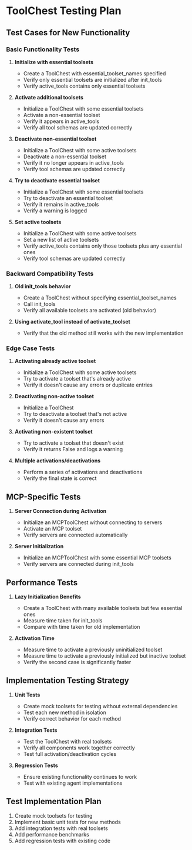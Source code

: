 # ToolChest Testing Plan

## Test Cases for New Functionality

### Basic Functionality Tests

1. **Initialize with essential toolsets**
   - Create a ToolChest with essential_toolset_names specified
   - Verify only essential toolsets are initialized after init_tools
   - Verify active_tools contains only essential toolsets

2. **Activate additional toolsets**
   - Initialize a ToolChest with some essential toolsets
   - Activate a non-essential toolset
   - Verify it appears in active_tools
   - Verify all tool schemas are updated correctly

3. **Deactivate non-essential toolset**
   - Initialize a ToolChest with some active toolsets
   - Deactivate a non-essential toolset
   - Verify it no longer appears in active_tools
   - Verify tool schemas are updated correctly

4. **Try to deactivate essential toolset**
   - Initialize a ToolChest with some essential toolsets
   - Try to deactivate an essential toolset
   - Verify it remains in active_tools
   - Verify a warning is logged

5. **Set active toolsets**
   - Initialize a ToolChest with some active toolsets
   - Set a new list of active toolsets
   - Verify active_tools contains only those toolsets plus any essential ones
   - Verify tool schemas are updated correctly

### Backward Compatibility Tests

1. **Old init_tools behavior**
   - Create a ToolChest without specifying essential_toolset_names
   - Call init_tools
   - Verify all available toolsets are activated (old behavior)

2. **Using activate_tool instead of activate_toolset**
   - Verify that the old method still works with the new implementation

### Edge Case Tests

1. **Activating already active toolset**
   - Initialize a ToolChest with some active toolsets
   - Try to activate a toolset that's already active
   - Verify it doesn't cause any errors or duplicate entries

2. **Deactivating non-active toolset**
   - Initialize a ToolChest
   - Try to deactivate a toolset that's not active
   - Verify it doesn't cause any errors

3. **Activating non-existent toolset**
   - Try to activate a toolset that doesn't exist
   - Verify it returns False and logs a warning

4. **Multiple activations/deactivations**
   - Perform a series of activations and deactivations
   - Verify the final state is correct

## MCP-Specific Tests

1. **Server Connection during Activation**
   - Initialize an MCPToolChest without connecting to servers
   - Activate an MCP toolset
   - Verify servers are connected automatically

2. **Server Initialization**
   - Initialize an MCPToolChest with some essential MCP toolsets
   - Verify servers are connected during init_tools

## Performance Tests

1. **Lazy Initialization Benefits**
   - Create a ToolChest with many available toolsets but few essential ones
   - Measure time taken for init_tools
   - Compare with time taken for old implementation

2. **Activation Time**
   - Measure time to activate a previously uninitialized toolset
   - Measure time to activate a previously initialized but inactive toolset
   - Verify the second case is significantly faster

## Implementation Testing Strategy

1. **Unit Tests**
   - Create mock toolsets for testing without external dependencies
   - Test each new method in isolation
   - Verify correct behavior for each method

2. **Integration Tests**
   - Test the ToolChest with real toolsets
   - Verify all components work together correctly
   - Test full activation/deactivation cycles

3. **Regression Tests**
   - Ensure existing functionality continues to work
   - Test with existing agent implementations

## Test Implementation Plan

1. Create mock toolsets for testing
2. Implement basic unit tests for new methods
3. Add integration tests with real toolsets
4. Add performance benchmarks
5. Add regression tests with existing code